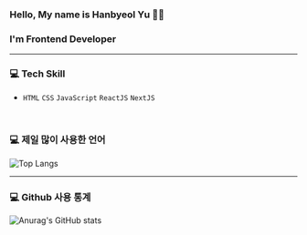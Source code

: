 ### Hello, My name is Hanbyeol Yu 👋👋
### I'm Frontend Developer
---
### 💻 Tech Skill
* `HTML` `CSS` `JavaScript` `ReactJS` `NextJS`
<br>

### 💻 제일 많이 사용한 언어
![Top Langs](https://github-readme-stats.vercel.app/api/top-langs/?username=Rayched&layout=compact)

---

### 💻 Github 사용 통계
![Anurag's GitHub stats](https://github-readme-stats.vercel.app/api?username=Rayched&show_icons=true&theme=dark)
